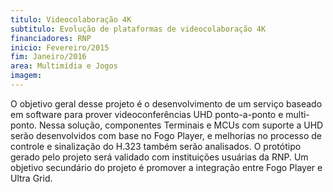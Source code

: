 ```yaml
---
titulo: Videocolaboração 4K
subtitulo: Evolução de plataformas de videocolaboração 4K
financiadores: RNP
inicio: Fevereiro/2015
fim: Janeiro/2016
area: Multimídia e Jogos
imagem: 
---
```


O objetivo geral desse projeto é o desenvolvimento de um serviço baseado em software para prover videoconferências UHD ponto-a-ponto e multi-ponto. Nessa solução, componentes Terminais e MCUs com suporte a UHD serão desenvolvidos com base no Fogo Player, e melhorias no processo de controle e sinalização do H.323 também serão analisados. O protótipo gerado pelo projeto será validado com instituições usuárias da RNP. Um objetivo secundário do projeto é promover a integração entre Fogo Player e Ultra Grid.

